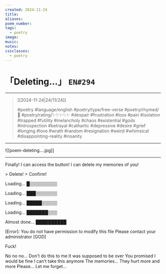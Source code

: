 ```yaml
---
created: 2024-11-24
title:
aliases:
poem_number:
tags:
  - poetry
image:
music:
notes:
cssclasses:
  - poetry
---
```

# 「Deleting...」 `EN#294`

---

> [[2024-11-24|24/11/24]]
> 
> #poetry 
> #language/english 
> #poetry/type/free-verse 
> #poetry/rhymed/🔴 
> #poetry/rating/✨✨✨✨✨ 
> #despair #frustration #loss #pain #isolation #trapped #futility #melancholy #chaos #existential #gods #introspection #betrayal #cathartic #depressive #desire #grief #longing #love #wrath #random #resignation #weird #whimsical #disappointing-reality #insanity 

---

![[poem-deleting....jpg]]

---

Finally! 
I can access the button!
I can delete my memories of you! 

\> Delete! 
\> Confirm!

Loading…
█▒▒▒▒▒▒▒▒▒

Loading…
███▒▒▒▒▒▒▒

Loading…
█████▒▒▒▒▒

Loading…
███████▒▒▒

Almost done...
██████████

\[Error]: You do not have permission to modify this file
Please contact your administrator [GOD]

Fuck!

No no no...
Don't do this to me 
It was supposed to be over
You promised I would be fine
I can't take this anymore
The memories...
They hurt more and more
Please...
Let me forget...